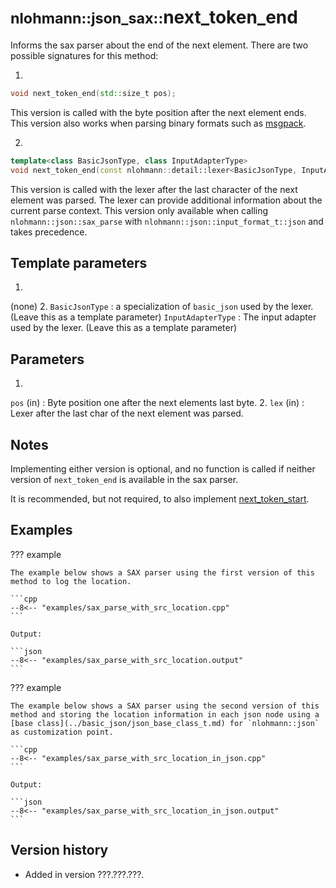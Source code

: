# <small>nlohmann::json_sax::</small>next_token_end

Informs the sax parser about the end of the next element.
There are two possible signatures for this method:

1. 
```cpp
void next_token_end(std::size_t pos);
```
This version is called with the byte position after the next element ends. This version also works when parsing binary formats such as [msgpack](../basic_json/input_format_t.md).

2. 
```cpp
template<class BasicJsonType, class InputAdapterType>
void next_token_end(const nlohmann::detail::lexer<BasicJsonType, InputAdapterType>& lex)
```
This version is called with the lexer after the last character of the next element was parsed. The lexer can provide additional information about the current parse context. This version only available when calling `nlohmann::json::sax_parse` with `nlohmann::json::input_format_t::json` and takes precedence.

## Template parameters
1. 
(none)
2. 
`BasicJsonType`
:   a specialization of `basic_json` used by the lexer. (Leave this as a template parameter)
`InputAdapterType`
:   The input adapter used by the lexer. (Leave this as a template parameter)

## Parameters
1. 
`pos` (in)
:   Byte position one after the next elements last byte.
2. 
`lex` (in)
:   Lexer after the last char of the next element was parsed.

## Notes

Implementing either version is optional, and no function is called if neither version of `next_token_end` is available in the sax parser.

It is recommended, but not required, to also implement [next_token_start](next_token_start.md).

## Examples

??? example

    The example below shows a SAX parser using the first version of this method to log the location.

    ```cpp
    --8<-- "examples/sax_parse_with_src_location.cpp"
    ```

    Output:

    ```json
    --8<-- "examples/sax_parse_with_src_location.output"
    ```

??? example

    The example below shows a SAX parser using the second version of this method and storing the location information in each json node using a [base class](../basic_json/json_base_class_t.md) for `nlohmann::json` as customization point.

    ```cpp
    --8<-- "examples/sax_parse_with_src_location_in_json.cpp"
    ```

    Output:

    ```json
    --8<-- "examples/sax_parse_with_src_location_in_json.output"
    ```
## Version history

- Added in version ???.???.???.
